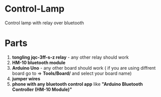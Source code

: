 # Control-Lamp

Control lamp with relay over bluetooth

# Parts
1. **tongling jqc-3ff-s-z relay**   -   any other relay should work
2. **HM-10 bluetooth module**
3. **Arduino Uno**                  -   any other board should work ( if you are using diffrent board go to => **Tools/Board/** and select your board name)
4. **jumper wires**
5. **phone with any bluetooth control app** like **"Arduino Bluetooth Controller (HM-10 Module)"**
